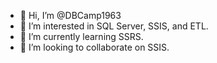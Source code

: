 - 👋 Hi, I’m @DBCamp1963
- 👀 I’m interested in SQL Server, SSIS, and ETL.
- 🌱 I’m currently learning SSRS.
- 💞️ I’m looking to collaborate on SSIS.

<!---
DBCamp1963/DBCamp1963 is a ✨ special ✨ repository because its `README.md` (this file) appears on your GitHub profile.
You can click the Preview link to take a look at your changes.
--->
